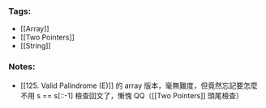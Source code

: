 ### Tags:
- [[Array]]
- [[Two Pointers]]
- [[String]]
### Notes:
- [[125. Valid Palindrome (E)]] 的 array 版本，毫無難度，但竟然忘記要怎麼不用 s == s[::-1] 檢查回文了，慚愧 QQ（[[Two Pointers]] 頭尾檢查） 